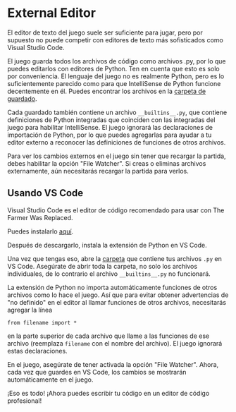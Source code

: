 # External Editor
El editor de texto del juego suele ser suficiente para jugar, pero por supuesto no puede competir con editores de texto más sofisticados como Visual Studio Code.

El juego guarda todos los archivos de código como archivos .py, por lo que puedes editarlos con editores de Python.
Ten en cuenta que esto es solo por conveniencia. El lenguaje del juego no es realmente Python, pero es lo suficientemente parecido como para que IntelliSense de Python funcione decentemente en él.
Puedes encontrar los archivos en la [carpeta de guardado](persistent_data_path/Saves).

Cada guardado también contiene un archivo `__builtins__.py`, que contiene definiciones de Python integradas que coinciden con las integradas del juego para habilitar IntelliSense.
El juego ignorará las declaraciones de importación de Python, por lo que puedes agregarlas para ayudar a tu editor externo a reconocer las definiciones de funciones de otros archivos.

Para ver los cambios externos en el juego sin tener que recargar la partida, debes habilitar la opción "File Watcher". Si creas o eliminas archivos externamente, aún necesitarás recargar la partida para verlos.

## Usando VS Code
Visual Studio Code es el editor de código recomendado para usar con The Farmer Was Replaced.

Puedes instalarlo [aquí](https://code.visualstudio.com/download).

Después de descargarlo, instala la extensión de Python en VS Code.

Una vez que tengas eso, abre la [carpeta](persistent_data_path/Saves) que contiene tus archivos `.py` en VS Code. Asegúrate de abrir toda la carpeta, no solo los archivos individuales, de lo contrario el archivo `__builtins__.py` no funcionará.

La extensión de Python no importa automáticamente funciones de otros archivos como lo hace el juego. Así que para evitar obtener advertencias de "no definido" en el editor al llamar funciones de otros archivos, necesitarás agregar la línea

`from filename import *`

en la parte superior de cada archivo que llame a las funciones de ese archivo (reemplaza `filename` con el nombre del archivo).
El juego ignorará estas declaraciones.

En el juego, asegúrate de tener activada la opción "File Watcher". Ahora, cada vez que guardes en VS Code, los cambios se mostrarán automáticamente en el juego.

¡Eso es todo! ¡Ahora puedes escribir tu código en un editor de código profesional!
